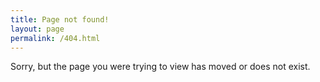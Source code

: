 ```yaml
---
title: Page not found!
layout: page
permalink: /404.html
---
```


Sorry, but the page you were trying to view has moved or does not exist.
